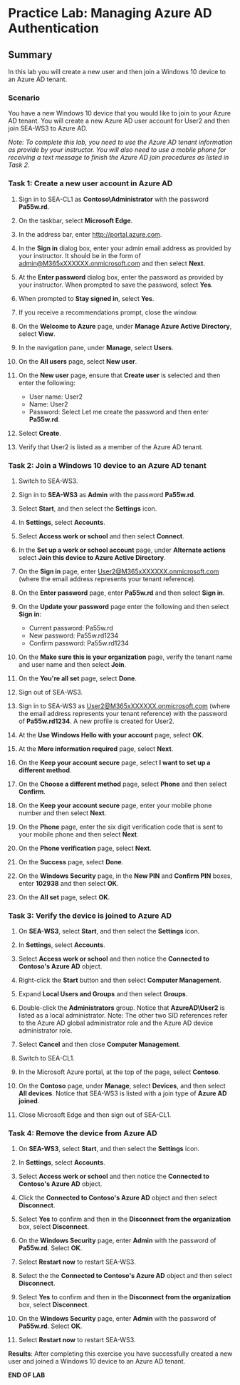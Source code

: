 # Practice Lab: Managing Azure AD Authentication

## Summary

In this lab you will create a new user and then join a Windows 10 device to an Azure AD tenant.

### Scenario

You have a new Windows 10 device that you would like to join to your Azure AD tenant. You will create a new Azure AD user account for User2 and then join SEA-WS3 to Azure AD.

*Note: To complete this lab, you need to use the Azure AD tenant information as provide by your instructor. You will also need to use a mobile phone for receiving a text message to finish the Azure AD join procedures as listed in Task 2.*

### Task 1: Create a new user account in Azure AD

1. Sign in to SEA-CL1 as **Contoso\\Administrator** with the password **Pa55w.rd**.

2. On the taskbar, select **Microsoft Edge**.

3. In the address bar, enter <http://portal.azure.com>.

4. In the **Sign in** dialog box, enter your admin email address as provided by your instructor. It should be in the form of admin@M365xXXXXXX.onmicrosoft.com and then select **Next**.

5. At the **Enter password** dialog box, enter the password as provided by your instructor. When prompted to save the password, select **Yes**.

6. When prompted to **Stay signed in**, select **Yes**.

7. If you receive a recommendations prompt, close the window.

8. On the **Welcome to Azure** page, under **Manage Azure Active Directory**, select **View**.

9. In the navigation pane, under **Manage**, select **Users**.

10. On the **All users** page, select **New user**.

11. On the **New user** page, ensure that **Create user** is selected and then enter the following:
     - User name: User2
     - Name: User2
     - Password: Select Let me create the password and then enter **Pa55w.rd**.

12. Select **Create**.

13. Verify that User2 is listed as a member of the Azure AD tenant.

### Task 2: Join a Windows 10 device to an Azure AD tenant

1. Switch to SEA-WS3.

2. Sign in to **SEA-WS3** as **Admin** with the password **Pa55w.rd**.

3. Select **Start**, and then select the **Settings** icon.

4. In **Settings**, select **Accounts**.

5. Select **Access work or school** and then select **Connect**.

6. In the **Set up a work or school account** page, under **Alternate actions** select **Join this device to Azure Active Directory**.

7. On the **Sign in** page, enter User2@M365xXXXXXX.onmicrosoft.com (where the email address represents your tenant reference).

8. On the **Enter password** page, enter **Pa55w.rd** and then select **Sign in**.

9. On the **Update your password** page enter the following and then select **Sign in**:
    - Current password: Pa55w.rd
    - New password: Pa55w.rd1234
    - Confirm password: Pa55w.rd1234

10. On the **Make sure this is your organization** page, verify the tenant name and user name and then select **Join**.

11. On the **You're all set** page, select **Done**.

12. Sign out of SEA-WS3.

13. Sign in to SEA-WS3 as User2@M365xXXXXXX.onmicrosoft.com (where the email address represents your tenant reference) with the password of **Pa55w.rd1234**. A new profile is created for User2.

14. At the **Use Windows Hello with your account** page, select **OK**.

15. At the **More information required** page, select **Next**.

16. On the **Keep your account secure** page, select **I want to set up a different method**.

17. On the **Choose a different method** page, select **Phone** and then select **Confirm**.

18. On the **Keep your account secure** page, enter your mobile phone number and then select **Next**.

19. On the **Phone** page, enter the six digit verification code that is sent to your mobile phone and then select **Next**.

20. On the **Phone verification** page, select **Next**.

21. On the **Success** page, select **Done**.

22. On the **Windows Security** page, in the **New PIN** and **Confirm PIN** boxes, enter **102938** and then select **OK**.

23. On the **All set** page, select **OK**.

### Task 3: Verify the device is joined to Azure AD

1. On **SEA-WS3**, select **Start**, and then select the **Settings** icon.

2. In **Settings**, select **Accounts**.

3. Select **Access work or school** and then notice the **Connected to Contoso's Azure AD** object.

4. Right-click the **Start** button and then select **Computer Management**.

5. Expand **Local Users and Groups** and then select **Groups**.  

6. Double-click the **Administrators** group. Notice that **AzureAD\\User2** is listed as a local administrator. Note: The other two SID references refer to the Azure AD global administrator role and the Azure AD device administrator role.

7. Select **Cancel** and then close **Computer Management**.

8. Switch to SEA-CL1.

9. In the Microsoft Azure portal, at the top of the page, select **Contoso**.

10. On the **Contoso** page, under **Manage**, select **Devices**, and then select **All devices**. Notice that SEA-WS3 is listed with a join type of **Azure AD joined**.

11. Close Microsoft Edge and then sign out of SEA-CL1.

### Task 4: Remove the device from Azure AD

1. On **SEA-WS3**, select **Start**, and then select the **Settings** icon.

2. In **Settings**, select **Accounts**.

3. Select **Access work or school** and then notice the **Connected to Contoso's Azure AD** object.

4. Click the **Connected to Contoso's Azure AD** object and then select **Disconnect**.

5. Select **Yes** to confirm and then in the **Disconnect from the organization** box, select **Disconnect**.

6. On the **Windows Security** page, enter **Admin** with the password of **Pa55w.rd**. Select **OK**.

7. Select **Restart now** to restart SEA-WS3.

8. Select the the **Connected to Contoso's Azure AD** object and then select **Disconnect**.

9. Select **Yes** to confirm and then in the **Disconnect from the organization** box, select **Disconnect**.

10. On the **Windows Security** page, enter **Admin** with the password of **Pa55w.rd**. Select **OK**.

11. Select **Restart now** to restart SEA-WS3.

**Results**: After completing this exercise you have successfully created a new user and joined a Windows 10 device to an Azure AD tenant.

**END OF LAB**
